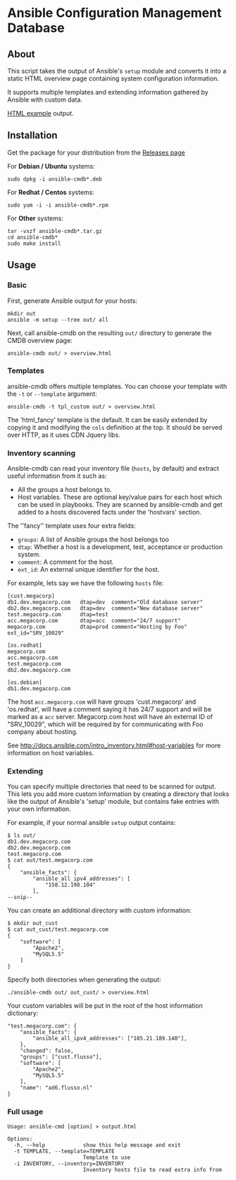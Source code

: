 Ansible Configuration Management Database
=========================================

About
-----

This script takes the output of Ansible's `setup` module and converts it into a
static HTML overview page containing system configuration information.

It supports multiple templates and extending information gathered by Ansible
with custom data.

[HTML example](https://rawgit.com/fboender/ansible-cmdb/master/example/cmdb.html) output.

Installation
------------

Get the package for your distribution from the [Releases page](https://github.com/fboender/ansible-cmdb/releases)

For **Debian / Ubuntu** systems:

    sudo dpkg -i ansible-cmdb*.deb

For **Redhat / Centos** systems:

    sudo yum -i -i ansible-cmdb*.rpm

For **Other** systems:

    tar -vxzf ansible-cmdb*.tar.gz
    cd ansible-cmdb*
    sudo make install

Usage
-----

### Basic

First, generate Ansible output for your hosts:

	mkdir out
	ansible -m setup --tree out/ all

Next, call ansible-cmdb on the resulting `out/` directory to generate the CMDB
overview page:

	ansible-cmdb out/ > overview.html


### Templates

ansible-cmdb offers multiple templates. You can choose your template with the
`-t` or `--template` argument:

	ansible-cmdb -t tpl_custom out/ > overview.html

The 'html_fancy' template is the default. It can be easily extended by copying
it and modifying the `cols` definition at the top. It should be served over
HTTP, as it uses CDN Jquery libs.

### Inventory scanning

Ansible-cmdb can read your inventory file (`hosts`, by default) and extract
useful information from it such as:

- All the groups a host belongs to.
- Host variables. These are optional key/value pairs for each host which can be
  used in playbooks. They are scanned by ansible-cmdb and get added to a hosts
  discovered facts under the 'hostvars' section.

The ''fancy'' template uses four extra fields:

- `groups`: A list of Ansible groups the host belongs too
- `dtap`: Whether a host is a development, test, acceptance or production system.
- `comment`: A comment for the host.
- `ext_id`: An external unique identifier for the host.

For example, lets say we have the following `hosts` file:

	[cust.megacorp]
	db1.dev.megacorp.com   dtap=dev  comment="Old database server"
	db2.dev.megacorp.com   dtap=dev  comment="New database server"
	test.megacorp.com      dtap=test 
	acc.megacorp.com       dtap=acc  comment="24/7 support"
	megacorp.com           dtap=prod comment="Hosting by Foo" ext_id="SRV_10029"
	
	[os.redhat]
	megacorp.com
	acc.megacorp.com
	test.megacorp.com
	db2.dev.megacorp.com
	
	[os.debian]
	db1.dev.megacorp.com

The host `acc.megacorp.com` will have groups 'cust.megacorp' and 'os.redhat',
will have a comment saying it has 24/7 support and will be marked as a `acc`
server. Megacorp.com host will have an external ID of "SRV_10029", which will
be required by for communicating with Foo company about hosting.

See http://docs.ansible.com/intro_inventory.html#host-variables for more
information on host variables.

### Extending

You can specify multiple directories that need to be scanned for output. This
lets you add more custom information by creating a directory that looks like
the output of Ansible's 'setup' module, but contains fake entries with your own
information.

For example, if your normal ansible `setup` output contains:

    $ ls out/
	db1.dev.megacorp.com
	db2.dev.megacorp.com
	test.megacorp.com
    $ cat out/test.megacorp.com
    {
        "ansible_facts": {
            "ansible_all_ipv4_addresses": [
                "158.12.198.104"
            ], 
    --snip--

You can create an additional directory with custom information:

    $ mkdir out_cust
    $ cat out_cust/test.megacorp.com
    {
        "software": [
            "Apache2",
            "MySQL5.5"
        ]
    }

Specify both directories when generating the output:

	./ansible-cmdb out/ out_cust/ > overview.html

Your custom variables will be put in the root of the host information dictionary:

    "test.megacorp.com": {
        "ansible_facts": {
            "ansible_all_ipv4_addresses": ["185.21.189.140"],
        },
        "changed": false,
        "groups": ["cust.flusso"],
        "software": [
            "Apache2",
            "MySQL5.5"
        ],
        "name": "ad6.flusso.nl"
    }


### Full usage

	Usage: ansible-cmd [option] > output.html
	
	Options:
	  -h, --help            show this help message and exit
	  -t TEMPLATE, --template=TEMPLATE
	                        Template to use
	  -i INVENTORY, --inventory=INVENTORY
	                        Inventory hosts file to read extra info from
